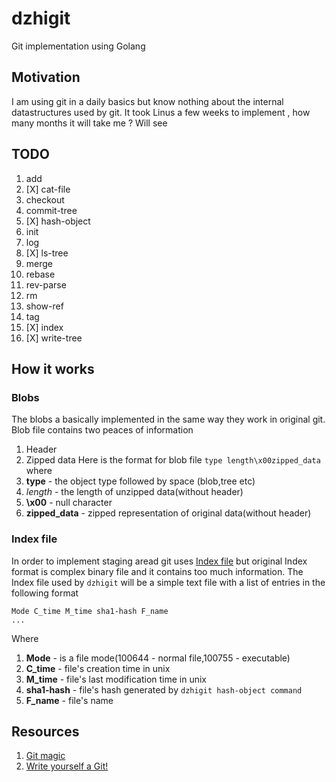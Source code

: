 # dzhigit
Git implementation using Golang 

## Motivation
I am using git in a daily basics but know nothing about the internal datastructures used by git. It took Linus a few weeks to implement , how many months it will take me ? Will see 

## TODO
1. add 
2. [X] cat-file 
3. checkout 
4. commit-tree
5. [X] hash-object 
6. init 
7. log 
8. [X] ls-tree 
9. merge 
10. rebase 
11. rev-parse 
12. rm 
13. show-ref 
14. tag
15. [X] index
16. [X] write-tree
    
## How it works
### Blobs
The blobs a basically implemented in the same way they work in original git.
Blob file contains two peaces of information
1. Header
2. Zipped data
Here is the format for blob file `type length\x00zipped_data` where
1. **type** - the object type followed by space (blob,tree etc)
2. *length* - the length of unzipped data(without header)
3. **\x00** - null character
4. **zipped_data** - zipped representation of original data(without header)

### Index file
In order to implement staging aread git uses [Index file](https://mincong.io/2018/04/28/git-index/) but original Index format is complex binary file and it contains too much information. The Index file used by `dzhigit` will be a simple text file with a list of entries in the following format
```
Mode C_time M_time sha1-hash F_name
...
```
Where
1. **Mode** - is a file mode(100644 - normal file,100755 - executable)
2. **C_time** - file's creation time in unix
2. **M_time** - file's last modification time in unix
2. **sha1-hash** - file's hash generated by `dzhigit hash-object command`
2. **F_name** - file's name
## Resources
1. [Git magic](http://www-cs-students.stanford.edu/~blynn/gitmagic/ch01.html)
2. [Write yourself a Git!](https://wyag.thb.lt/)
